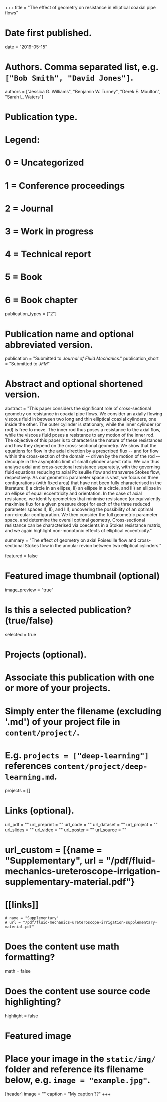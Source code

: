 +++
title = "The effect of geometry on resistance in elliptical coaxial pipe flows"

# Date first published.
date = "2019-05-15"

# Authors. Comma separated list, e.g. `["Bob Smith", "David Jones"]`.
authors = ["Jessica G. Williams", "Benjamin W. Turney", "Derek E. Moulton", "Sarah L. Waters"]

# Publication type.
# Legend:
# 0 = Uncategorized
# 1 = Conference proceedings
# 2 = Journal
# 3 = Work in progress
# 4 = Technical report
# 5 = Book
# 6 = Book chapter
publication_types = ["2"]

# Publication name and optional abbreviated version.
publication = "Submitted to *Journal of Fluid Mechanics*."
publication_short = "Submitted to *JFM*"

# Abstract and optional shortened version.
abstract = "This paper considers the significant role of cross-sectional geometry on resistance in coaxial pipe flows. We consider an axially flowing viscous fluid in between two long and thin elliptical coaxial cylinders, one inside the other. The outer cylinder is stationary, while the inner cylinder (or rod) is free to move. The inner rod thus poses a resistance to the axial flow, while the viscous fluid poses a resistance to any motion of the inner rod. The objective of this paper is to characterise the nature of these resistances and how they depend on the cross-sectional geometry. We show that the equations for flow in the axial direction by a prescribed flux -- and for flow within the cross-section of the domain -- driven by the motion of the rod -- decouple in the asymptotic limit of small cylinder aspect ratio. We can thus analyse axial and cross-sectional resistance separately, with the governing fluid equations reducing to axial Poiseuille flow and transverse Stokes flow, respectively. As our geometric parameter space is vast, we focus on three configurations (with fixed area) that have not been fully characterised in the literature: I) a circle in an ellipse, II) an ellipse in a circle, and III) an ellipse in an ellipse of equal eccentricity and orientation. In the case of axial resistance, we identify geometries that minimise resistance (or equivalently maximise flux for a given pressure drop) for each of the three reduced parameter spaces I), II), and III), uncovering the possibility of an optimal non-circular configuration. We then consider the full geometric parameter space, and determine the overall optimal geometry. Cross-sectional resistance can be characterised via coecients in a Stokes resistance matrix, and we again highlight non-monotonic effects of elliptical eccentricity."

summary = "The effect of geometry on axial Poiseuille flow and cross-sectional Stokes flow in the annular revion between two elliptical cylinders."

featured = false

# Featured image thumbnail (optional)
image_preview = "true"

# Is this a selected publication? (true/false)
selected = true

# Projects (optional).
#   Associate this publication with one or more of your projects.
#   Simply enter the filename (excluding '.md') of your project file in `content/project/`.
#   E.g. `projects = ["deep-learning"]` references `content/project/deep-learning.md`.
projects = []

# Links (optional).
url_pdf = ""
url_preprint = ""
url_code = ""
url_dataset = ""
url_project = ""
url_slides = ""
url_video = ""
url_poster = ""
url_source = ""
# url_custom = [{name = "Supplementary", url = "/pdf/fluid-mechanics-ureteroscope-irrigation-supplementary-material.pdf"}
# [[links]]
    # name = "Supplementary"
    # url = "/pdf/fluid-mechanics-ureteroscope-irrigation-supplementary-material.pdf"

# Does the content use math formatting?
math = false

# Does the content use source code highlighting?
highlight = false

# Featured image
# Place your image in the `static/img/` folder and reference its filename below, e.g. `image = "example.jpg"`.
[header]
image = ""
caption = "My caption ??"
+++
